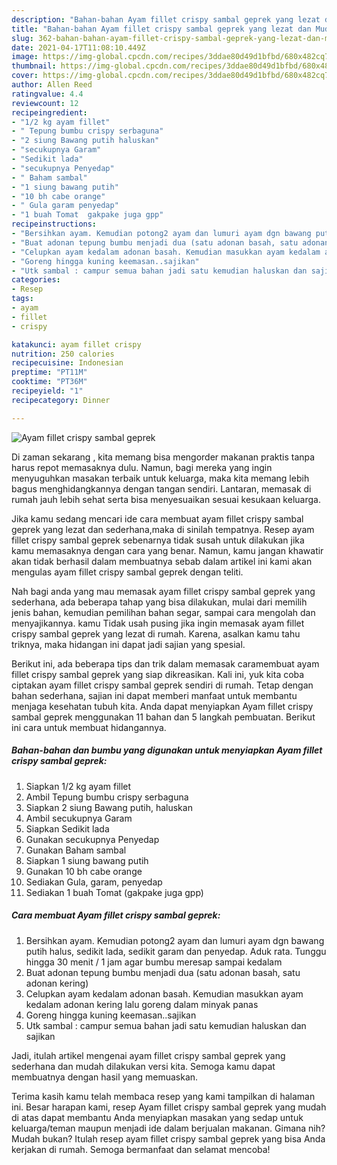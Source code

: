 ```yaml
---
description: "Bahan-bahan Ayam fillet crispy sambal geprek yang lezat dan Mudah Dibuat"
title: "Bahan-bahan Ayam fillet crispy sambal geprek yang lezat dan Mudah Dibuat"
slug: 362-bahan-bahan-ayam-fillet-crispy-sambal-geprek-yang-lezat-dan-mudah-dibuat
date: 2021-04-17T11:08:10.449Z
image: https://img-global.cpcdn.com/recipes/3ddae80d49d1bfbd/680x482cq70/ayam-fillet-crispy-sambal-geprek-foto-resep-utama.jpg
thumbnail: https://img-global.cpcdn.com/recipes/3ddae80d49d1bfbd/680x482cq70/ayam-fillet-crispy-sambal-geprek-foto-resep-utama.jpg
cover: https://img-global.cpcdn.com/recipes/3ddae80d49d1bfbd/680x482cq70/ayam-fillet-crispy-sambal-geprek-foto-resep-utama.jpg
author: Allen Reed
ratingvalue: 4.4
reviewcount: 12
recipeingredient:
- "1/2 kg ayam fillet"
- " Tepung bumbu crispy serbaguna"
- "2 siung Bawang putih haluskan"
- "secukupnya Garam"
- "Sedikit lada"
- "secukupnya Penyedap"
- " Baham sambal"
- "1 siung bawang putih"
- "10 bh cabe orange"
- " Gula garam penyedap"
- "1 buah Tomat  gakpake juga gpp"
recipeinstructions:
- "Bersihkan ayam. Kemudian potong2 ayam dan lumuri ayam dgn bawang putih halus, sedikit lada, sedikit garam dan penyedap. Aduk rata. Tunggu hingga 30 menit / 1 jam agar bumbu meresap sampai kedalam"
- "Buat adonan tepung bumbu menjadi dua (satu adonan basah, satu adonan kering)"
- "Celupkan ayam kedalam adonan basah. Kemudian masukkan ayam kedalam adonan kering lalu goreng dalam minyak panas"
- "Goreng hingga kuning keemasan..sajikan"
- "Utk sambal : campur semua bahan jadi satu kemudian haluskan dan sajikan"
categories:
- Resep
tags:
- ayam
- fillet
- crispy

katakunci: ayam fillet crispy 
nutrition: 250 calories
recipecuisine: Indonesian
preptime: "PT11M"
cooktime: "PT36M"
recipeyield: "1"
recipecategory: Dinner

---
```



![Ayam fillet crispy sambal geprek](https://img-global.cpcdn.com/recipes/3ddae80d49d1bfbd/680x482cq70/ayam-fillet-crispy-sambal-geprek-foto-resep-utama.jpg)

Di zaman  sekarang , kita memang bisa mengorder makanan praktis tanpa harus repot memasaknya dulu. Namun, bagi mereka yang ingin menyuguhkan masakan terbaik untuk keluarga, maka kita memang lebih bagus menghidangkannya dengan tangan sendiri. Lantaran, memasak di rumah jauh lebih sehat serta bisa menyesuaikan sesuai kesukaan keluarga.

Jika kamu sedang mencari ide cara membuat ayam fillet crispy sambal geprek yang lezat dan sederhana,maka di sinilah tempatnya. Resep ayam fillet crispy sambal geprek  sebenarnya tidak susah untuk dilakukan jika kamu memasaknya dengan cara yang benar. Namun, kamu jangan khawatir akan tidak berhasil dalam membuatnya 
sebab dalam artikel ini kami akan mengulas ayam fillet crispy sambal geprek dengan teliti.  



Nah bagi anda yang mau memasak ayam fillet crispy sambal geprek yang sederhana, ada beberapa tahap yang bisa dilakukan, mulai dari memilih jenis bahan, kemudian pemilihan bahan segar, sampai cara mengolah dan menyajikannya. kamu Tidak usah pusing jika ingin memasak ayam fillet crispy sambal geprek yang lezat di rumah. Karena, asalkan kamu  tahu triknya, maka hidangan ini dapat jadi sajian yang spesial.

Berikut ini, ada beberapa tips dan trik dalam memasak caramembuat ayam fillet crispy sambal geprek yang siap dikreasikan. Kali ini, yuk kita coba ciptakan ayam fillet crispy sambal geprek sendiri di rumah. Tetap dengan bahan sederhana, sajian ini dapat memberi manfaat untuk membantu menjaga kesehatan tubuh kita. Anda dapat menyiapkan Ayam fillet crispy sambal geprek menggunakan 11 bahan dan 5 langkah pembuatan. Berikut ini cara untuk membuat hidangannya.

<!--inarticleads1-->

##### Bahan-bahan dan bumbu yang digunakan untuk menyiapkan Ayam fillet crispy sambal geprek:

1. Siapkan 1/2 kg ayam fillet
1. Ambil  Tepung bumbu crispy serbaguna
1. Siapkan 2 siung Bawang putih, haluskan
1. Ambil secukupnya Garam
1. Siapkan Sedikit lada
1. Gunakan secukupnya Penyedap
1. Gunakan  Baham sambal
1. Siapkan 1 siung bawang putih
1. Gunakan 10 bh cabe orange
1. Sediakan  Gula, garam, penyedap
1. Sediakan 1 buah Tomat  (gakpake juga gpp)




<!--inarticleads2-->

##### Cara membuat Ayam fillet crispy sambal geprek:

1. Bersihkan ayam. Kemudian potong2 ayam dan lumuri ayam dgn bawang putih halus, sedikit lada, sedikit garam dan penyedap. Aduk rata. Tunggu hingga 30 menit / 1 jam agar bumbu meresap sampai kedalam
1. Buat adonan tepung bumbu menjadi dua (satu adonan basah, satu adonan kering)
1. Celupkan ayam kedalam adonan basah. Kemudian masukkan ayam kedalam adonan kering lalu goreng dalam minyak panas
1. Goreng hingga kuning keemasan..sajikan
1. Utk sambal : campur semua bahan jadi satu kemudian haluskan dan sajikan




Jadi, itulah artikel mengenai  ayam fillet crispy sambal geprek  yang sederhana dan mudah dilakukan versi kita. Semoga kamu dapat membuatnya dengan hasil yang memuaskan. 

Terima kasih kamu telah membaca resep yang kami tampilkan di halaman ini. Besar harapan kami, resep  Ayam fillet crispy sambal geprek yang mudah di atas dapat membantu Anda menyiapkan masakan yang sedap untuk keluarga/teman maupun menjadi ide dalam berjualan makanan. Gimana nih? Mudah bukan? Itulah resep ayam fillet crispy sambal geprek yang bisa Anda kerjakan di rumah. Semoga bermanfaat dan selamat mencoba!

